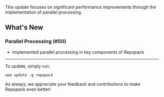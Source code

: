 This update focuses on significant performance improvements through the implementation of parallel processing.

## What's New

### Parallel Processing (#50)

- Implemented parallel processing in key components of Repopack

---
To update, simply run:
```
npm update -g repopack
```

As always, we appreciate your feedback and contributions to make Repopack even better!

